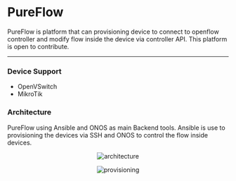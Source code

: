 # **Pure**Flow

PureFlow is platform that can provisioning device to connect to openflow controller and modify flow inside the device via controller API. This platform is open to contribute.

---
### **Device Support**
- OpenVSwitch
- MikroTik

### **Architecture**
PureFlow using Ansible and ONOS as main Backend tools. Ansible is use to provisioning the devices via SSH and ONOS to control the flow inside devices.

<span style="display:block;text-align:center">![architecture](https://raw.githubusercontent.com/zufardhiyaulhaq/PureFlow/master/assets/architecture.png)</span>

<span style="display:block;text-align:center">![provisioning](https://raw.githubusercontent.com/zufardhiyaulhaq/PureFlow/master/assets/provisioning.png)</span>

